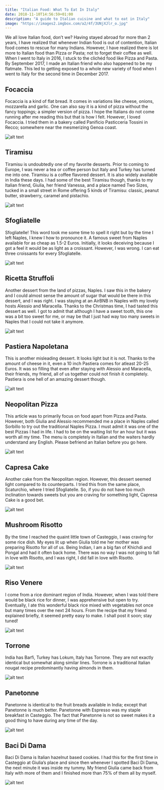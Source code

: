 ```yaml
---
title: "Italian Food: What To Eat In Italy"
date: 2018-11-10T14:56:59+01:00
description: "A guide to Italian cuisine and what to eat in Italy"
image: "https://images2.imgbox.com/a2/4f/3UNjXJlr_o.jpg"
---
```


We all love Italian food, don’t we? Having stayed abroad for more than 2 years, I have realized that whenever Indian food is out of contention, Italian food comes to rescue for many Indians. However, I have realized there is lot more to Italian food than Pizza or Pasta; not to forget their coffee as well. When I went to Italy in 2016, I stuck to the clichéd food like Pizza and Pasta. By September 2017, I made an Italian friend who also happened to be my flatmate. This led to getting exposed to a whole new variety of food when I went to Italy for the second time in December 2017.

## Focaccia

Focaccia is a kind of flat bread. It comes in variations like cheese, onions, mozzarella and garlic. One can also say it is a kind of pizza without the fancy toppings; a simpler version of pizza. I hope the Italians do not come running after me reading this but that is how I felt. However, I loved Focaccia. I tried them in a bakery called Panificio Pasticceria Tossini in Recco; somewhere near the mesmerizing Genoa coast.

![alt text](https://i.imgur.com/SiiWGXJ.jpg "Focaccia")

## Tiramisu

Tiramisu is undoubtedly one of my favorite desserts. Prior to coming to Europe, I was never a tea or coffee person but Italy and Turkey has turned me into one. Tiramisu is a coffee flavored dessert. It is also widely available in India these days. I had some of the best Tiramisu though, thanks to my Italian friend, Giulia, her friend Vanessa, and a place named Two Sizes, tucked in a small street in Rome offering 5 kinds of Tiramisu: classic, peanut butter, strawberry, caramel and pistachio.

![alt text](https://i.imgur.com/RCuiKZQ.jpg "Tiramisu")

## Sfogliatelle

Sfogliatelle! This word took me some time to spell it right but by the time I left Naples, I knew I how to pronounce it. A famous sweet from Naples available for as cheap as 1.5-2 Euros. Initially, it looks deceiving because I got a feel it would be as light as a croissant. However, I was wrong. I can eat three croissants for every Sfogliatelle.

![alt text](https://i.imgur.com/fq78ptK.jpg "Sfogliatelle")

## Ricetta Struffoli

Another dessert from the land of pizzas, Naples. I saw this in the bakery and I could almost sense the amount of sugar that would be there in this dessert, and I was right. I was staying at an AirBNB in Naples with my lovely hosts Alessio and Maracella. Thanks to the Christmas time, I had tasted this dessert as well. I got to admit that although I have a sweet tooth, this one was a bit too sweet for me, or may be that I just had way too many sweets in Naples that I could not take it anymore.

![alt text](https://i.imgur.com/PMy3COD.jpg "Ricetta Struffoli")

## Pastiera Napoletana

This is another misleading dessert. It looks light but it is not. Thanks to the amount of cheese in it, even a 10 inch Pastiera comes for atleast 20-25 Euros. It was so filling that even after staying with Alessio and Maracella, their friends, my friend, all of us together could not finish it completely. Pastiera is one hell of an amazing dessert though.

![alt text](https://i.imgur.com/Rr87SRD.jpg "Pastiera Napoletana")

## Neopolitan Pizza

This article was to primarily focus on food apart from Pizza and Pasta. However, both Giulia and Alessio recommended me a place in Naples called Sorbillo to try out the traditional Naples Pizza. I must admit it was one of the best Pizzas I had in life. I had to be on the waiting list for an hour but it was worth all my time. The menu is completely in Italian and the waiters hardly understand any English. Please befriend an Italian before you go here.

![alt text](https://i.imgur.com/5yUHISS.jpg "Neopolitan Pizza")

## Capresa Cake

Another cake from the Neopolitan region. However, this dessert seemed light compared to its counterparts. I tried this from the same place, Scaturchio, where I tried Sfogliatelle. So, if you do not have too much inclination towards sweets but you are craving for something light, Capresa Cake is a good bet.

![alt text](https://i.imgur.com/m9gJESc.jpg "Capresa Cake")

## Mushroom Risotto

By the time I reached the quaint little town of Casteggio, I was craving for some rice dish. My eyes lit up when Giulia told me her mother was preparing Risotto for all of us. Being Indian, I am a big fan of Khichdi and Pongal and had it often back home. There was no way I was not going to fall in love with Risotto, and I was right, I did fall in love with Risotto.

![alt text](https://i.imgur.com/uxAlAj6.jpg "Mushroom Risotto")

## Riso Venere

I come from a rice dominant region of India. However, when I was told there would be black rice for dinner, I was apprehensive but open to try. Eventually, I ate this wonderful black rice mixed with vegetables not once but many times over the next 24 hours. From the recipe that my friend explained briefly, it seemed pretty easy to make. I shall post it soon; stay tuned!

![alt text](https://i.imgur.com/M5Ykpyd.jpg "Riso Venere")

## Torrone

India has Barfi, Turkey has Lokum, Italy has Torrone. They are not exactly identical but somewhat along similar lines. Torrone is a traditional Italian nougat recipe predominantly having almonds in them.

![alt text](https://i.imgur.com/sD5ytJ0.jpg "Torrone")

## Panetonne

Panetonne is identical to the fruit breads available in India; except that Panetonne is much better. Panetonne with Espresso was my staple breakfast in Casteggio. The fact that Panetonne is not so sweet makes it a good thing to have during any time of the day.

![alt text](https://i.imgur.com/PiBkUYX.jpg "Panetonne")

## Baci Di Dama

Baci Di Dama is Italian hazelnut based cookies. I had this for the first time in Casteggio at Giulia’s place and since then whenever I spotted Baci Di Dama, the next minute it was inside my tummy. My friend Giulia came back from Italy with more of them and I finished more than 75% of them all by myself.

![alt text](https://i.imgur.com/LH22gV1.jpg "Baci Di Dama")